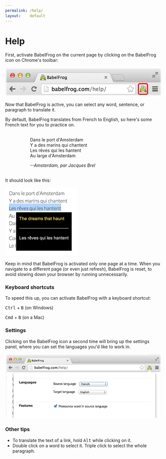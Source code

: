 ```yaml
---
permalink: /help/
layout:    default
---
```


Help
====

First, activate BabelFrog on the current page by clicking on the BabelFrog icon on Chrome's toolbar: 

<img class="frame" src="/img/babelfrog-chromebar.png"></p>

Now that BabelFrog is active, you can select any word, sentence, or paragraph to translate it.

By default, BabelFrog translates from French to English, so here's some French text for you to practice on.

<div class="amsterdam" style="padding: 3px 10px 3px 80px;">
<p>
Dans le port d'Amsterdam <br/>
Y a des marins qui chantent <br/>
Les rêves qui les hantent<br/>
Au large d'Amsterdam<br/>
</p>
<p><em>--Amsterdam, par Jacques Brel</em></p>
</div>

It should look like this:

<img class="frame" src="/img/babelfrog-translation.png" width="232px">

Keep in mind that BabelFrog is activated only one page at a time. When you navigate to a different page (or even just refresh), BabelFrog is reset, to avoid slowing down your browser by running unnecessarily.

### Keyboard shortcuts

To speed this up, you can activate BabelFrog with a keyboard shortcut: 

<div class="amsterdam">
  <p><kbd>Ctrl</kbd> + <kbd>B</kbd> (on Windows)</p>
  <p><kbd>Cmd</kbd> + <kbd>B</kbd> (on a Mac)</p>
</div>

### Settings

Clicking on the BabelFrog icon a second time will bring up the settings panel, where you can set the languages you'd like to work in.

<img class="frame" src="/img/babelfrog-settings.png">

### Other tips

* To translate the text of a link, hold <kbd>Alt</kbd> while clicking on it.
* Double click on a word to select it. Triple click to select the whole paragraph.
